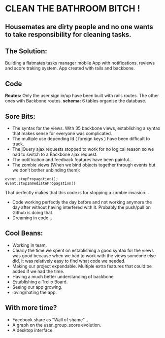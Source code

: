 # CLEAN THE BATHROOM BITCH !

## Housemates are dirty people and no one wants to take responsibility for cleaning tasks.

## The Solution:

Building a flatmates tasks manager mobile App with notifications, reviews and score traking system. App created with rails and backbone. 

## Code
__Routes:__ 
Only the user sign in/up  have been built with rails routes. The other ones with Backbone routes.
__schema:__
6 tables organise the database.

## Sore Bits:
- The syntax for the views. With 35 backbone views, establishing a syntax that makes sense for everyone was complicated.
- The multiple use depending Id ( foreign keys ) have been difficult to track.
- The jQuery ajax requests stopped to work for no logical reason so we had to switch to a Backbone ajax request.
- The notification and feedback features have been painful...
- The zombie views (When we bind objects together through events but we don’t bother unbinding them):
``` 
event.stopPropagation();
event.stopImmediatePropagation() 
```
  That perfectly makes that this code is for stopping a zombie invasion...
- Code working perfectly the day before and not working anymore the day after without having interfered with it. Probably the push/pull on Github is doing that.
- Dreaming in code...

## Cool Beans:
- Working in team. 
- Clearly the time we spent on establishing a good syntax for the views was good because when we had to work with the views someone else did, it was relatively easy to find what code we needed.
- Making our project expendable. Multiple extra features that could be added if we had the time.
- Having a much better understanding of backbone
- Establishing a Trello Board. 
- Seeing our app growing.
- loving/hating the app.

## With more time?
- Facebook share as "Wall of shame"...
- A graph on the user_group_score evolution.
- A desktop interface.




